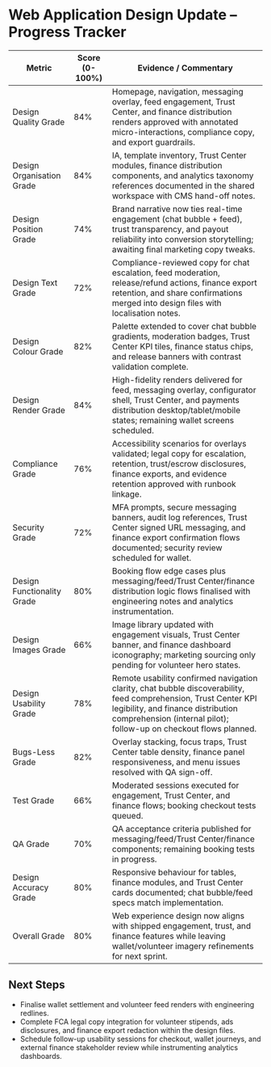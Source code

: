 # Web Application Design Update – Progress Tracker

| Metric | Score (0-100%) | Evidence / Commentary |
|--------|----------------|-----------------------|
| Design Quality Grade | 84% | Homepage, navigation, messaging overlay, feed engagement, Trust Center, and finance distribution renders approved with annotated micro-interactions, compliance copy, and export guardrails. |
| Design Organisation Grade | 84% | IA, template inventory, Trust Center modules, finance distribution components, and analytics taxonomy references documented in the shared workspace with CMS hand-off notes. |
| Design Position Grade | 74% | Brand narrative now ties real-time engagement (chat bubble + feed), trust transparency, and payout reliability into conversion storytelling; awaiting final marketing copy tweaks. |
| Design Text Grade | 72% | Compliance-reviewed copy for chat escalation, feed moderation, release/refund actions, finance export retention, and share confirmations merged into design files with localisation notes. |
| Design Colour Grade | 82% | Palette extended to cover chat bubble gradients, moderation badges, Trust Center KPI tiles, finance status chips, and release banners with contrast validation complete. |
| Design Render Grade | 84% | High-fidelity renders delivered for feed, messaging overlay, configurator shell, Trust Center, and payments distribution desktop/tablet/mobile states; remaining wallet screens scheduled. |
| Compliance Grade | 76% | Accessibility scenarios for overlays validated; legal copy for escalation, retention, trust/escrow disclosures, finance exports, and evidence retention approved with runbook linkage. |
| Security Grade | 72% | MFA prompts, secure messaging banners, audit log references, Trust Center signed URL messaging, and finance export confirmation flows documented; security review scheduled for wallet. |
| Design Functionality Grade | 80% | Booking flow edge cases plus messaging/feed/Trust Center/finance distribution logic flows finalised with engineering notes and analytics instrumentation. |
| Design Images Grade | 66% | Image library updated with engagement visuals, Trust Center banner, and finance dashboard iconography; marketing sourcing only pending for volunteer hero states. |
| Design Usability Grade | 78% | Remote usability confirmed navigation clarity, chat bubble discoverability, feed comprehension, Trust Center KPI legibility, and finance distribution comprehension (internal pilot); follow-up on checkout flows planned. |
| Bugs-Less Grade | 82% | Overlay stacking, focus traps, Trust Center table density, finance panel responsiveness, and menu issues resolved with QA sign-off. |
| Test Grade | 66% | Moderated sessions executed for engagement, Trust Center, and finance flows; booking checkout tests queued. |
| QA Grade | 70% | QA acceptance criteria published for messaging/feed/Trust Center/finance components; remaining booking tests in progress. |
| Design Accuracy Grade | 80% | Responsive behaviour for tables, finance modules, and Trust Center cards documented; chat bubble/feed specs match implementation. |
| Overall Grade | 80% | Web experience design now aligns with shipped engagement, trust, and finance features while leaving wallet/volunteer imagery refinements for next sprint. |
## Next Steps
- Finalise wallet settlement and volunteer feed renders with engineering redlines.
- Complete FCA legal copy integration for volunteer stipends, ads disclosures, and finance export redaction within the design files.
- Schedule follow-up usability sessions for checkout, wallet journeys, and external finance stakeholder review while instrumenting analytics dashboards.
